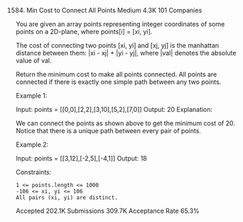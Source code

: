 1584. Min Cost to Connect All Points
Medium
4.3K
101
Companies

You are given an array points representing integer coordinates of some points on a 2D-plane, where points[i] = [xi, yi].

The cost of connecting two points [xi, yi] and [xj, yj] is the manhattan distance between them: |xi - xj| + |yi - yj|, where |val| denotes the absolute value of val.

Return the minimum cost to make all points connected. All points are connected if there is exactly one simple path between any two points.

 

Example 1:

Input: points = [[0,0],[2,2],[3,10],[5,2],[7,0]]
Output: 20
Explanation: 

We can connect the points as shown above to get the minimum cost of 20.
Notice that there is a unique path between every pair of points.

Example 2:

Input: points = [[3,12],[-2,5],[-4,1]]
Output: 18

 

Constraints:

    1 <= points.length <= 1000
    -106 <= xi, yi <= 106
    All pairs (xi, yi) are distinct.

Accepted
202.1K
Submissions
309.7K
Acceptance Rate
65.3%
